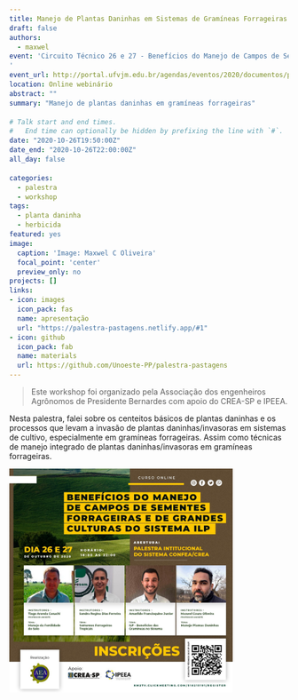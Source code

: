 ```yaml
---
title: Manejo de Plantas Daninhas em Sistemas de Gramíneas Forrageiras
draft: false
authors: 
  - maxwel
event: 'Circuito Técnico 26 e 27 - Benefícios do Manejo de Campos de Sementes Forrageiras e Grandes Sistema ILP
'
event_url: http://portal.ufvjm.edu.br/agendas/eventos/2020/documentos/programacao-workshop-producao-vegetal.pdf
location: Online webinário
abstract: "" 
summary: "Manejo de plantas daninhas em gramíneas forrageiras" 

# Talk start and end times.
#   End time can optionally be hidden by prefixing the line with `#`.
date: "2020-10-26T19:50:00Z"
date_end: "2020-10-26T22:00:00Z"
all_day: false

categories:
  - palestra
  - workshop
tags:
  - planta daninha
  - herbicida
featured: yes
image:
  caption: 'Image: Maxwel C Oliveira'
  focal_point: 'center'
  preview_only: no
projects: []
links:
- icon: images
  icon_pack: fas
  name: apresentação
  url: "https://palestra-pastagens.netlify.app/#1"
- icon: github
  icon_pack: fab
  name: materials
  url: https://github.com/Unoeste-PP/palestra-pastagens
---
```



> Este workshop foi organizado pela Associação dos engenheiros Agrônomos de Presidente Bernardes com apoio do CREA-SP e IPEEA. 

Nesta palestra, falei sobre os centeitos básicos de plantas daninhas e os processos que levam a invasão de plantas daninhas/invasoras em sistemas de cultivo, especialmente em gramíneas forrageiras. Assim como técnicas de manejo integrado de plantas daninhas/invasoras em gramíneas forrageiras.

<img src="flyer.jpeg" class="center-block" alt="CZI huddle" style="width:80%;">


